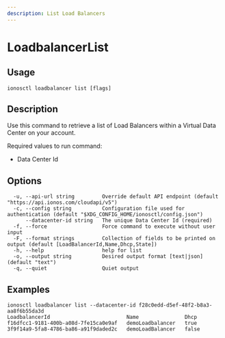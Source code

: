 ```yaml
---
description: List Load Balancers
---
```


# LoadbalancerList

## Usage

```text
ionosctl loadbalancer list [flags]
```

## Description

Use this command to retrieve a list of Load Balancers within a Virtual Data Center on your account.

Required values to run command:

* Data Center Id

## Options

```text
  -u, --api-url string         Override default API endpoint (default "https://api.ionos.com/cloudapi/v5")
  -c, --config string          Configuration file used for authentication (default "$XDG_CONFIG_HOME/ionosctl/config.json")
      --datacenter-id string   The unique Data Center Id (required)
  -f, --force                  Force command to execute without user input
  -F, --format strings         Collection of fields to be printed on output (default [LoadBalancerId,Name,Dhcp,State])
  -h, --help                   help for list
  -o, --output string          Desired output format [text|json] (default "text")
  -q, --quiet                  Quiet output
```

## Examples

```text
ionosctl loadbalancer list --datacenter-id f28c0edd-d5ef-48f2-b8a3-aa8f6b55da3d 
LoadbalancerId                         Name               Dhcp
f16dfcc1-9181-400b-a08d-7fe15ca0e9af   demoLoadbalancer   true
3f9f14a9-5fa8-4786-ba86-a91f9daded2c   demoLoadBalancer   false
```


